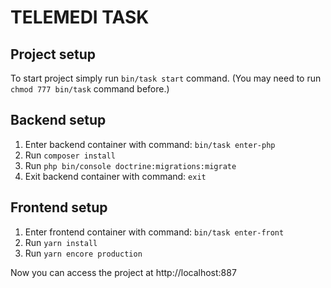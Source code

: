 # TELEMEDI TASK

## Project setup

To start project simply run `bin/task start` command.
(You may need to run `chmod 777 bin/task` command before.)

## Backend setup ##
1. Enter backend container with command: ```bin/task enter-php```
2. Run ```composer install```
3. Run ```php bin/console doctrine:migrations:migrate```
4. Exit backend container with command: ```exit```

## Frontend setup ##
1. Enter frontend container with command: ```bin/task enter-front```
2. Run ```yarn install```
3. Run ```yarn encore production```

Now you can access the project at http://localhost:887
